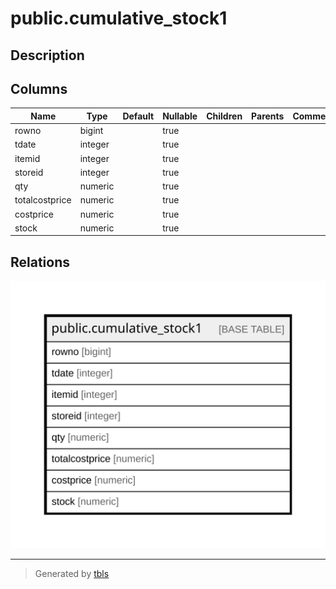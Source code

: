 # public.cumulative_stock1

## Description

## Columns

| Name | Type | Default | Nullable | Children | Parents | Comment |
| ---- | ---- | ------- | -------- | -------- | ------- | ------- |
| rowno | bigint |  | true |  |  |  |
| tdate | integer |  | true |  |  |  |
| itemid | integer |  | true |  |  |  |
| storeid | integer |  | true |  |  |  |
| qty | numeric |  | true |  |  |  |
| totalcostprice | numeric |  | true |  |  |  |
| costprice | numeric |  | true |  |  |  |
| stock | numeric |  | true |  |  |  |

## Relations

![er](public.cumulative_stock1.svg)

---

> Generated by [tbls](https://github.com/k1LoW/tbls)
